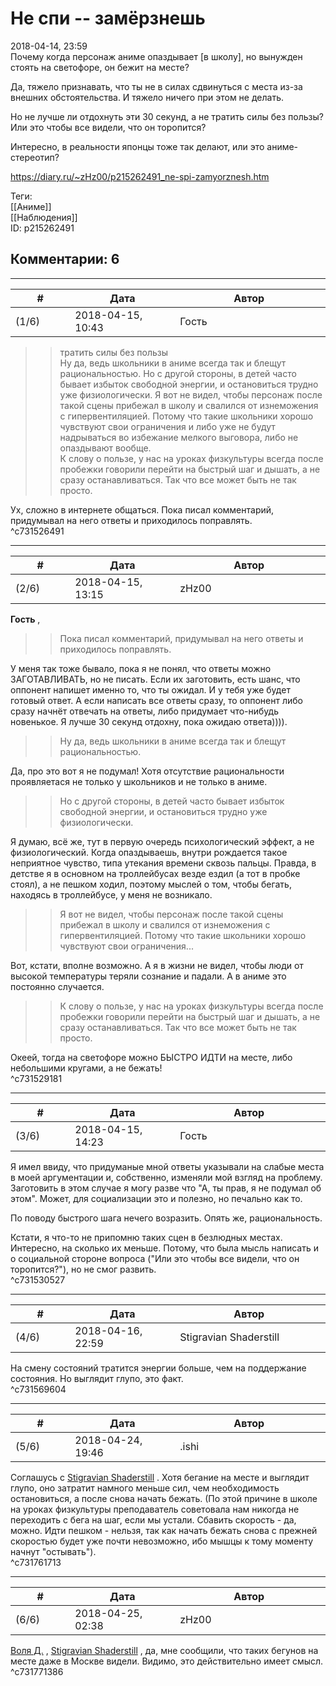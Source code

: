 Не спи -- замёрзнешь
====================

  
2018-04-14, 23:59  
 Почему когда персонаж аниме опаздывает [в школу], но вынужден стоять на светофоре, он бежит на месте?   
   
 Да, тяжело признавать, что ты не в силах сдвинуться с места из-за внешних обстоятельства. И тяжело ничего при этом не делать.   
   
 Но не лучше ли отдохнуть эти 30 секунд, а не тратить силы без пользы? Или это чтобы все видели, что он торопится?   
   
 Интересно, в реальности японцы тоже так делают, или это аниме-стереотип?   
  
<https://diary.ru/~zHz00/p215262491_ne-spi-zamyorznesh.htm>  
  
Теги:  
[[Аниме]]  
[[Наблюдения]]  
ID: p215262491  


Комментарии: 6
--------------

  


---



|         #         |              Дата              |                     Автор                     |           ID           |
| --- | --- | --- | --- |
| (1/6) | 2018-04-15, 10:43 | Гость | c731526491 |

  
 >> тратить силы без пользы   
 Ну да, ведь школьники в аниме всегда так и блещут рациональностью. Но с другой стороны, в детей часто бывает избыток свободной энергии, и остановиться трудно уже физиологически. Я вот не видел, чтобы персонаж после такой сцены прибежал в школу и свалился от изнеможения с гипервентиляцией. Потому что такие школьники хорошо чувствуют свои ограничения и либо уже не будут надрываться во избежание мелкого выговора, либо не опаздывают вообще.   
 К слову о пользе, у нас на уроках физкультуры всегда после пробежки говорили перейти на быстрый шаг и дышать, а не сразу останавливаться. Так что все может быть не так просто.   
   
 Ух, сложно в интернете общаться. Пока писал комментарий, придумывал на него ответы и приходилось поправлять.   
 ^c731526491

---



|         #         |              Дата              |                     Автор                     |           ID           |
| --- | --- | --- | --- |
| (2/6) | 2018-04-15, 13:15 | zHz00 | c731529181 |

  
  **Гость**  ,   
 >>Пока писал комментарий, придумывал на него ответы и приходилось поправлять.   
   
 У меня так тоже бывало, пока я не понял, что ответы можно ЗАГОТАВЛИВАТЬ, но не писать. Если их заготовить, есть шанс, что оппонент напишет именно то, что ты ожидал. И у тебя уже будет готовый ответ. А если написать все ответы сразу, то оппонент либо сразу начнёт отвечать на ответы, либо придумает что-нибудь новенькое. Я лучше 30 секунд отдохну, пока ожидаю ответа)))).   
   
 >>Ну да, ведь школьники в аниме всегда так и блещут рациональностью.   
   
 Да, про это вот я не подумал! Хотя отсутствие рациональности проявляетася не только у школьников и не только в аниме.   
   
 >>Но с другой стороны, в детей часто бывает избыток свободной энергии, и остановиться трудно уже физиологически.   
   
 Я думаю, всё же, тут в первую очередь психологический эффект, а не физиологический. Когда опаздываешь, внутри рождается такое неприятное чувство, типа утекания времени сквозь пальцы. Правда, в детстве я в основном на троллейбусах везде ездил (а тот в пробке стоял), а не пешком ходил, поэтому мыслей о том, чтобы бегать, находясь в троллейбусе, у меня не возникало.   
   
 >>Я вот не видел, чтобы персонаж после такой сцены прибежал в школу и свалился от изнеможения с гипервентиляцией. Потому что такие школьники хорошо чувствуют свои ограничения...   
   
 Вот, кстати, вполне возможно. А я в жизни не видел, чтобы люди от высокой температуры теряли сознание и падали. А в аниме это постоянно случается.   
   
 >>К слову о пользе, у нас на уроках физкультуры всегда после пробежки говорили перейти на быстрый шаг и дышать, а не сразу останавливаться. Так что все может быть не так просто.   
   
 Океей, тогда на светофоре можно БЫСТРО ИДТИ на месте, либо небольшими кругами, а не бежать!   
 ^c731529181

---



|         #         |              Дата              |                     Автор                     |           ID           |
| --- | --- | --- | --- |
| (3/6) | 2018-04-15, 14:23 | Гость | c731530527 |

  
 Я имел ввиду, что придуманые мной ответы указывали на слабые места в моей аргументации и, собственно, изменяли мой взгляд на проблему. Заготовить в этом случае я могу разве что "А, ты прав, я не подумал об этом". Может, для социализации это и полезно, но печально как то.   
   
 По поводу быстрого шага нечего возразить. Опять же, рациональность.   
   
 Кстати, я что-то не припомню таких сцен в безлюдных местах. Интересно, на сколько их меньше. Потому, что была мысль написать и о социальной стороне вопроса ("Или это чтобы все видели, что он торопится?"), но не смог развить.   
 ^c731530527

---



|         #         |              Дата              |                     Автор                     |           ID           |
| --- | --- | --- | --- |
| (4/6) | 2018-04-16, 22:59 | Stigravian Shaderstill | c731569604 |

  
 На смену состояний тратится энергии больше, чем на поддержание состояния. Но выглядит глупо, это факт.   
 ^c731569604

---



|         #         |              Дата              |                     Автор                     |           ID           |
| --- | --- | --- | --- |
| (5/6) | 2018-04-24, 19:46 | .ishi | c731761713 |

  
 Соглашусь с  [Stigravian Shaderstill](http://stigravian.diary.ru "Science, Death, Rock-n-Roll")  . Хотя бегание на месте и выглядит глупо, оно затратит намного меньше сил, чем необходимость остановиться, а после снова начать бежать. (По этой причине в школе на уроках физкультуры преподаватель советовала нам никогда не переходить с бега на шаг, если мы устали. Сбавить скорость - да, можно. Идти пешком - нельзя, так как начать бежать снова с прежней скоростью будет уже почти невозможно, ибо мышцы к тому моменту начнут "остывать").   
 ^c731761713

---



|         #         |              Дата              |                     Автор                     |           ID           |
| --- | --- | --- | --- |
| (6/6) | 2018-04-25, 02:38 | zHz00 | c731771386 |

  
  [Воля Д.](http://willD.diary.ru "Лыбродыбро.")  ,  [Stigravian Shaderstill](http://stigravian.diary.ru "Science, Death, Rock-n-Roll")  , да, мне сообщили, что таких бегунов на месте даже в Москве видели. Видимо, это действительно имеет смысл.   
 ^c731771386